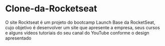 <h1>Clone-da-Rocketseat</h1> 

<p>O site Rocktseat é um projeto do bootcamp Launch Base da RocketSeat, cujo objetivo é desenvolver um site que apresente a empresa, seus cursos e alguns vídeos tutoriais do seu canal do YouTube conforme o design apresentado</p>
